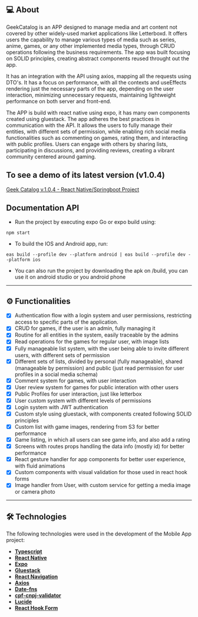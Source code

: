 ## 💻 About

GeekCatalog is an APP designed to manage media and art content not covered by other widely-used market applications like Letterboxd. It offers users the capability to manage various types of media such as series, anime, games, or any other implemented media types, through CRUD operations following the business requirements. The app was built focusing on SOLID principles, creating abstract components reused throught out the app. 

It has an integration with the API using axios, mapping all the requests using DTO's. It has a focus on performance, with all the contexts and useEffects rendering just the necessary parts of the app, depending on the user interaction, minimizing unnecessary requests, maintaining lightweight performance on both server and front-end.

The APP is build with react native using expo, it has many own components created using gluestack. The app adheres the best practices in communication with the API. It allows the users to fully manage their entities, with different sets of permission, while enabling rich social media functionalities such as commenting on games, rating them, and interacting with public profiles. Users can engage with others by sharing lists, participating in discussions, and providing reviews, creating a vibrant community centered around gaming.

## To see a demo of its latest version (v1.0.4)

[Geek Catalog v.1.0.4 - React Native/Springboot Project](https://youtu.be/npalKdG6xWM?si=KsiG-oBz56WoSfNz)

## Documentation API

- Run the project by executing expo Go or expo build using: 
```
npm start 
```
- To build the IOS and Android app, run:
```
eas build --profile dev --platform android | eas build --profile dev --platform ios
```
- You can also run the project by downloading the apk on /build, you can use it on android studio or you android phone

---

## ⚙️ Functionalities

- [x] Authentication flow with a login system and user permissions, restricting access to specific parts of the application.
- [x] CRUD for games, if the user is an admin, fully managing it
- [x] Routine for all entities in the system, easily traceable by the admins
- [x] Read operations for the games for regular user, with image lists
- [x] Fully manageable list system, with the user being able to invite different users, with different sets of permission
- [x] Different sets of lists, divided by personal (fully manageable), shared (manageable by permission) and public (just read permission for user profiles in a social media schema)
- [x] Comment system for games, with user interaction
- [x] User review system for games for public interation with other users
- [x] Public Profiles for user interaction, just like letterbox
- [x] User custom system with different levels of permissions
- [x] Login system with JWT authentication
- [x] Custom style using gluestack, with components created following SOLID principles
- [x] Custom list with game images, rendering from S3 for better performance
- [x] Game listing, in which all users can see game info, and also add a rating
- [x] Screens with routes props handling the data info (mostly id) for better performance
- [x] React gesture handler for app components for better user experience, with fluid animations
- [x] Custom components with visual validation for those used in react hook forms
- [x] Image handler from User, with custom service for getting a media image or camera photo

---

## 🛠 Technologies

The following technologies were used in the development of the Mobile App project:

- **[Typescript](https://www.typescriptlang.org/)**
- **[React Native](https://reactnative.dev/)**
- **[Expo](https://docs.expo.dev/)**
- **[Gluestack](https://gluestack.io/)**
- **[React Navigation](https://reactnavigation.org/)**
- **[Axios](https://axios-http.com/)**
- **[Date-fns](https://date-fns.org/)**
- **[cpf-cnpj-validator](https://www.npmjs.com/package/cpf-cnpj-validator)**
- **[Lucide](https://lucide.dev/guide/packages/lucide-react-native)**
- **[React Hook Form](https://www.react-hook-form.com/)**

